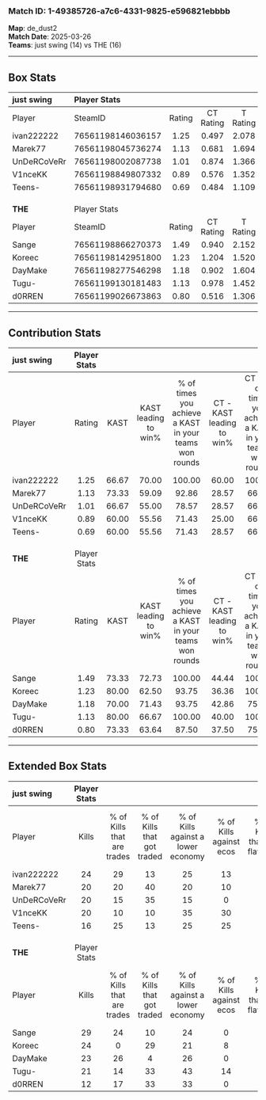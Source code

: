 ### Match ID: 1-49385726-a7c6-4331-9825-e596821ebbbb  
**Map**: de_dust2  
**Match Date**: 2025-03-26  
**Teams**: just swing (14) vs THE (16)  

---  

## Box Stats  

| **just swing** | Player Stats      |        |           |          |       |       |       |         |        |      |     |
| :- | :- | :-: | :-: | :-: | :-: | :-: | :-: | :-: | :-: | :-: | :-: |
| Player         | SteamID           | Rating | CT Rating | T Rating | KAST  |  ADR  | Kills | Assists | Deaths | K/D  | HS% |
| ivan222222     | 76561198146036157 |  1.25  |   0.497   |  2.078   | 66.67 | 100.8 |  24   |    8    |   19   | 1.26 | 62  |
| Marek77        | 76561198045736274 |  1.13  |   0.681   |  1.694   | 73.33 | 91.6  |  20   |    7    |   20   | 1.00 | 45  |
| UnDeRCoVeRr    | 76561198002087738 |  1.01  |   0.874   |  1.366   | 66.67 | 82.4  |  20   |    5    |   22   | 0.91 | 65  |
| V1nceKK        | 76561198849807332 |  0.89  |   0.576   |  1.352   | 60.00 | 63.3  |  20   |    7    |   23   | 0.87 | 25  |
| Teens-         | 76561198931794680 |  0.69  |   0.484   |  1.109   | 60.00 | 55.6  |  16   |    4    |   26   | 0.62 | 31  |
|                |                   |        |           |          |       |       |       |         |        |      |     |
|                |                   |        |           |          |       |       |       |         |        |      |     |
|                |                   |        |           |          |       |       |       |         |        |      |     |
| **THE**        | Player Stats      |        |           |          |       |       |       |         |        |      |     |
| Player         | SteamID           | Rating | CT Rating | T Rating | KAST  |  ADR  | Kills | Assists | Deaths | K/D  | HS% |
| Sange          | 76561198866270373 |  1.49  |   0.940   |  2.152   | 73.33 | 103.7 |  29   |    9    |   17   | 1.71 | 58  |
| Koreec         | 76561198142951800 |  1.23  |   1.204   |  1.520   | 80.00 | 86.7  |  24   |    6    |   23   | 1.04 | 50  |
| DayMake        | 76561198277546298 |  1.18  |   0.902   |  1.604   | 70.00 | 83.1  |  23   |   16    |   21   | 1.10 | 39  |
| Tugu-          | 76561199130181483 |  1.13  |   0.978   |  1.452   | 80.00 | 73.6  |  21   |    9    |   22   | 0.95 | 71  |
| d0RREN         | 76561199026673863 |  0.80  |   0.516   |  1.306   | 73.33 | 47.5  |  12   |    7    |   18   | 0.67 | 83  |
---  

## Contribution Stats  

| **just swing** | Player Stats |       |                      |                                                        |                           |                                                             |                          |                                                            |
| :- | :-: | :-: | :-: | :-: | :-: | :-: | :-: | :-: |
| Player         |    Rating    | KAST  | KAST leading to win% | % of times you achieve a KAST in your teams won rounds | CT - KAST leading to win% | CT - % of times you achieve a KAST in your teams won rounds | T - KAST leading to win% | T - % of times you achieve a KAST in your teams won rounds |
| ivan222222     |     1.25     | 66.67 |        70.00         |                         100.00                         |           60.00           |                           100.00                            |          73.33           |                           100.00                           |
| Marek77        |     1.13     | 73.33 |        59.09         |                         92.86                          |           28.57           |                            66.67                            |          73.33           |                           100.00                           |
| UnDeRCoVeRr    |     1.01     | 66.67 |        55.00         |                         78.57                          |           28.57           |                            66.67                            |          69.23           |                           81.82                            |
| V1nceKK        |     0.89     | 60.00 |        55.56         |                         71.43                          |           25.00           |                            66.67                            |          80.00           |                           72.73                            |
| Teens-         |     0.69     | 60.00 |        55.56         |                         71.43                          |           28.57           |                            66.67                            |          72.73           |                           72.73                            |
|                |              |       |                      |                                                        |                           |                                                             |                          |                                                            |
|                |              |       |                      |                                                        |                           |                                                             |                          |                                                            |
|                |              |       |                      |                                                        |                           |                                                             |                          |                                                            |
| **THE**        | Player Stats |       |                      |                                                        |                           |                                                             |                          |                                                            |
| Player         |    Rating    | KAST  | KAST leading to win% | % of times you achieve a KAST in your teams won rounds | CT - KAST leading to win% | CT - % of times you achieve a KAST in your teams won rounds | T - KAST leading to win% | T - % of times you achieve a KAST in your teams won rounds |
| Sange          |     1.49     | 73.33 |        72.73         |                         100.00                         |           44.44           |                           100.00                            |          92.31           |                           100.00                           |
| Koreec         |     1.23     | 80.00 |        62.50         |                         93.75                          |           36.36           |                           100.00                            |          84.62           |                           91.67                            |
| DayMake        |     1.18     | 70.00 |        71.43         |                         93.75                          |           42.86           |                            75.00                            |          85.71           |                           100.00                           |
| Tugu-          |     1.13     | 80.00 |        66.67         |                         100.00                         |           40.00           |                           100.00                            |          85.71           |                           100.00                           |
| d0RREN         |     0.80     | 73.33 |        63.64         |                         87.50                          |           37.50           |                            75.00                            |          78.57           |                           91.67                            |
---  

## Extended Box Stats  

| **just swing** | Player Stats |                            |                            |                                    |                         |                              |                                 |        |                             |                                     |                          |                               |                            |
| :- | :-: | :-: | :-: | :-: | :-: | :-: | :-: | :-: | :-: | :-: | :-: | :-: | :-: |
| Player         |    Kills     | % of Kills that are trades | % of Kills that got traded | % of Kills against a lower economy | % of Kills against ecos | % of Kills that are flawless | % of Kills that are close duels | Deaths | % of Deaths that get traded | % of Deaths against a lower economy | % of Deaths against ecos | % of Deaths that are flawless | % of Deaths that are close |
| ivan222222     |      24      |             29             |             13             |                 25                 |           13            |              67              |                8                |   19   |             11              |                 11                  |            0             |              68               |             11             |
| Marek77        |      20      |             20             |             40             |                 20                 |           10            |              65              |               10                |   20   |             15              |                 20                  |            10            |              35               |             20             |
| UnDeRCoVeRr    |      20      |             15             |             35             |                 15                 |            0            |              65              |                0                |   22   |             27              |                 18                  |            9             |              59               |             14             |
| V1nceKK        |      20      |             10             |             10             |                 35                 |           30            |              80              |                0                |   23   |             17              |                 13                  |            0             |              78               |             0              |
| Teens-         |      16      |             25             |             13             |                 25                 |           25            |              75              |                0                |   26   |             23              |                 12                  |            4             |              81               |             0              |
|                |              |                            |                            |                                    |                         |                              |                                 |        |                             |                                     |                          |                               |                            |
|                |              |                            |                            |                                    |                         |                              |                                 |        |                             |                                     |                          |                               |                            |
|                |              |                            |                            |                                    |                         |                              |                                 |        |                             |                                     |                          |                               |                            |
| **THE**        | Player Stats |                            |                            |                                    |                         |                              |                                 |        |                             |                                     |                          |                               |                            |
| Player         |    Kills     | % of Kills that are trades | % of Kills that got traded | % of Kills against a lower economy | % of Kills against ecos | % of Kills that are flawless | % of Kills that are close duels | Deaths | % of Deaths that get traded | % of Deaths against a lower economy | % of Deaths against ecos | % of Deaths that are flawless | % of Deaths that are close |
| Sange          |      29      |             24             |             10             |                 24                 |            0            |              66              |                7                |   17   |             24              |                 12                  |            0             |              53               |             12             |
| Koreec         |      24      |             0              |             29             |                 21                 |            8            |              79              |                8                |   23   |             30              |                 17                  |            0             |              78               |             4              |
| DayMake        |      23      |             26             |             4              |                 26                 |            0            |              57              |                4                |   21   |             19              |                 14                  |            5             |              86               |             0              |
| Tugu-          |      21      |             14             |             33             |                 43                 |           14            |              67              |               10                |   22   |             23              |                  9                  |            0             |              68               |             5              |
| d0RREN         |      12      |             17             |             33             |                 33                 |            0            |              67              |               17                |   18   |             17              |                  6                  |            0             |              67               |             0              |
